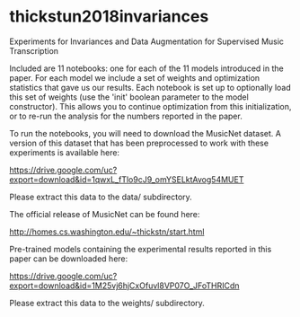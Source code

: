 # thickstun2018invariances

Experiments for Invariances and Data Augmentation for Supervised Music Transcription

Included are 11 notebooks: one for each of the 11 models introduced in the paper. For each model we include a set of weights and optimization statistics that gave us our results. Each notebook is set up to optionally load this set of weights (use the 'init' boolean parameter to the model constructor). This allows you to continue optimization from this initialization, or to re-run the analysis for the numbers reported in the paper.

To run the notebooks, you will need to download the MusicNet dataset. A version of this dataset that has been preprocessed to work with these experiments is available here:

https://drive.google.com/uc?export=download&id=1qwxL_fTlo9cJ9_omYSELktAvog54MUET

Please extract this data to the data/ subdirectory.

The official release of MusicNet can be found here:

http://homes.cs.washington.edu/~thickstn/start.html

Pre-trained models containing the experimental results reported in this paper can be downloaded here:

https://drive.google.com/uc?export=download&id=1M25vj6hjCxOfuvl8VP07O_JFoTHRICdn

Please extract this data to the weights/ subdirectory.
